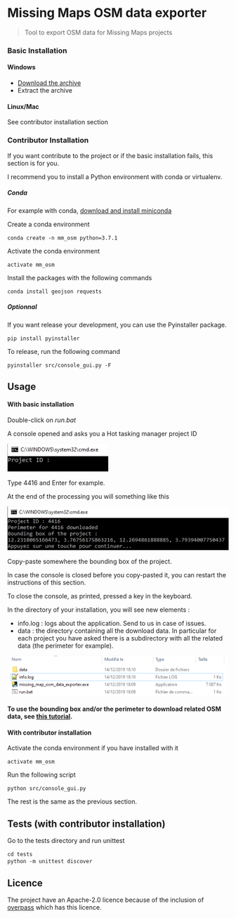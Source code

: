 # Missing Maps OSM data exporter
> Tool to export OSM data for Missing Maps projects

### Basic Installation

#### Windows

- [Download the archive](https://github.com/NicolasGrosjean/Missing_Maps_OSM_data_exporter/releases/download/v1.0.0/Missing_map_osm_data_exporter_1_0_0.zip)
- Extract the archive

#### Linux/Mac

See contributor installation section

### Contributor Installation

If you want contribute to the project or if the basic installation fails,
this section is for you.

I recommend you to install a Python environment with conda or virtualenv.

##### Conda
For example with conda, 
[download and install miniconda](https://docs.conda.io/en/latest/miniconda.html)

Create a conda environment
```
conda create -n mm_osm python=3.7.1
```

Activate the conda environment
```
activate mm_osm
```

Install the packages with the following commands
```
conda install geojson requests
```

##### Optionnal

If you want release your development, you can use the Pyinstaller package.

````
pip install pyinstaller
````

To release, run the following command
````
pyinstaller src/console_gui.py -F
````

## Usage

#### With basic installation

Double-click on *run.bat*

A console opened and asks you a Hot tasking manager project ID

![Console GUI at start](doc/console_gui.png)

Type 4416 and Enter for example.

At the end of the processing you will something like this

![Console GUI at end](doc/console_gui_2.png)

Copy-paste somewhere the bounding box of the project.

In case the console is closed before you copy-pasted it,
you can restart the instructions of this section.

To close the console, as printed, pressed a key in the keyboard.

In the directory of your installation, you will see new elements :
* info.log : logs about the application. Send to us in case of issues.
* data : the directory containing all the download data.
In particular for each project you have asked there is a subdirectory with all
the related data (the perimeter for example).

![Files in the installation directory](doc/console_gui_files.png)

**To use the bounding box and/or the perimeter to download related OSM data,
see [this tutorial](https://github.com/NicolasGrosjean/Missing_Maps_OSM_data_exporter/wiki/Download-OSM-data-of-a-Missing-Maps-project).**

#### With contributor installation

Activate the conda environment if you have installed with it
```
activate mm_osm
```

Run the following script
```
python src/console_gui.py
```

The rest is the same as the previous section.

## Tests (with contributor installation)

Go to the tests directory and run unittest
```
cd tests
python -m unittest discover
```

## Licence

The project have an Apache-2.0 licence because of the inclusion of
[overpass](https://github.com/mvexel/overpass-api-python-wrapper) which has this licence.